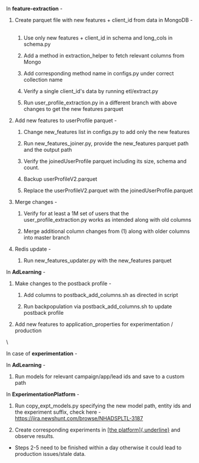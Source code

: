In **feature-extraction** - 

1.  Create parquet file with new features + client_id from data in
    MongoDB - 

    1.  Use only new features + client_id in schema and long_cols in
        schema.py

    2.  Add a method in extraction_helper to fetch relevant columns from
        Mongo

    3.  Add corresponding method name in configs.py under correct
        collection name

    4.  Verify a single client_id's data by running etl/extract.py

    5.  Run user_profile_extraction.py in a different branch with above
        changes to get the new features parquet

2.  Add new features to userProfile parquet - 

    1.  Change new_features list in configs.py to add only the new
        features

    2.  Run new_features_joiner.py, provide the new_features parquet
        path and the output path

    3.  Verify the joinedUserProfile parquet including its size, schema
        and count.

    4.  Backup userProfileV2.parquet

    5.  Replace the userProfileV2.parquet with the
        joinedUserProfile.parquet

3.  Merge changes - 

    1.  Verify for at least a 1M set of users that the
        user_profile_extraction.py works as intended along with old
        columns

    2.  Merge additional column changes from (1) along with older
        columns into master branch

4.  Redis update - 

    1.  Run new_features_updater.py with the new_features parquet

In **AdLearning** - 

1.  Make changes to the postback profile - 

    1.  Add columns to postback_add_columns.sh as directed in script

    2.  Run backpopulation via postback_add_columns.sh to update
        postback profile

2.  Add new features to application_properties for experimentation /
    production

\

In case of **experimentation** - 

In **AdLearning** - 

1.  Run models for relevant campaign/app/lead ids and save to a custom
    path

In **ExperimentationPlatform** - 

1.  Run copy_expt_models.py specifying the new model path, entity ids
    and the experiment suffix, check here -
    <https://jira.newshunt.com/browse/NHADSPLTL-3187>

2.  Create corresponding experiments in [[the
    platform]{.underline}](http://ads-experimentation-platform.dailyhunt.in/)
    and observe results.

- Steps 2-5 need to be finished within a day otherwise it could lead to
  production issues/stale data.
